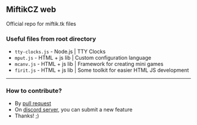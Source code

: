 ## MiftikCZ web
Official repo for miftik.tk files

### Useful files from root directory
- `tty-clocks.js` - Node.js | TTY Clocks
- `mput.js` - HTML + js lib | Custom configuration language
- `mcanv.js` - HTML + js lib | Framework for creating mini games
- `firit.js` - HTML + js lib | Some toolkit for easier HTML JS development

----
### How to contribute?
- By [pull request](https://egghead.io/courses/how-to-contribute-to-an-open-source-project-on-github)
- On [discord server](https://discord.gg/SDxqN8qab2), you can submit a new feature
- Thanks! ;)
